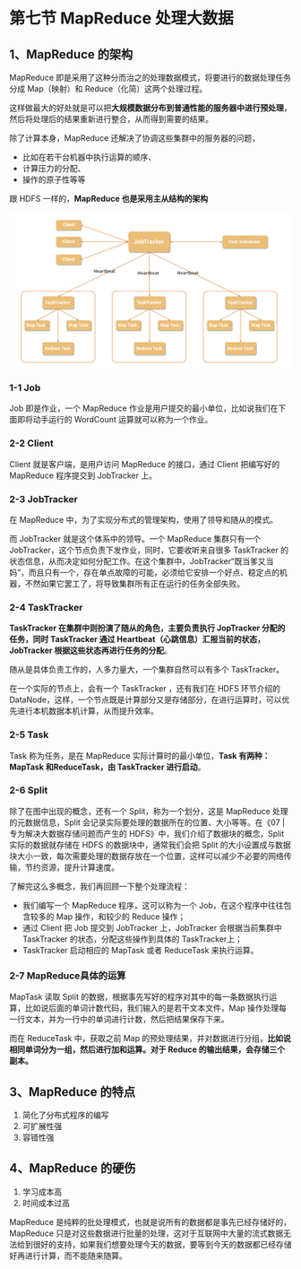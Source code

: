 # **第七节 MapReduce 处理大数据**


## **1、MapReduce 的架构**

MapReduce 即是采用了这种分而治之的处理数据模式，将要进行的数据处理任务分成 Map（映射）和 Reduce（化简）这两个处理过程。

这样做最大的好处就是可以把**大规模数据分布到普通性能的服务器中进行预处理**，然后将处理后的结果重新进行整合，从而得到需要的结果。

除了计算本身，MapReduce 还解决了协调这些集群中的服务器的问题，

* 比如在若干台机器中执行运算的顺序、
* 计算压力的分配、
* 操作的原子性等等

跟 HDFS 一样的，**MapReduce 也是采用主从结构的架构**

![Alt Image Text](../images/chap11_7_1.png "Body image")

### **1-1 Job**

Job 即是作业，一个 MapReduce 作业是用户提交的最小单位，比如说我们在下面即将动手运行的 WordCount 运算就可以称为一个作业。

### **2-2 Client**

Client 就是客户端，是用户访问 MapReduce 的接口，通过 Client 把编写好的 MapReduce 程序提交到 JobTracker 上。

### **2-3 JobTracker**

在 MapReduce 中，为了实现分布式的管理架构，使用了领导和随从的模式。

而 JobTracker 就是这个体系中的领导。一个 MapReduce 集群只有一个JobTracker，这个节点负责下发作业，同时，它要收听来自很多 TaskTracker 的状态信息，从而决定如何分配工作。在这个集群中，JobTracker“既当爹又当妈”，而且只有一个，存在单点故障的可能，必须给它安排一个好点、稳定点的机器，不然如果它罢工了，将导致集群所有正在运行的任务全部失败。

### **2-4 TaskTracker**

**TaskTracker 在集群中则扮演了随从的角色，主要负责执行 JopTracker 分配的任务，同时 TaskTracker 通过 Heartbeat（心跳信息）汇报当前的状态，JobTracker 根据这些状态再进行任务的分配**。


随从是具体负责工作的，人多力量大，一个集群自然可以有多个 TaskTracker。

在一个实际的节点上，会有一个 TaskTracker ，还有我们在 HDFS 环节介绍的 DataNode，这样，一个节点既是计算部分又是存储部分，在进行运算时，可以优先进行本机数据本机计算，从而提升效率。

### **2-5 Task**

Task 称为任务，是在 MapReduce 实际计算时的最小单位，**Task 有两种：MapTask 和ReduceTask，由 TaskTracker 进行启动**。

### **2-6 Split**

除了在图中出现的概念，还有一个 Split，称为一个划分，这是 MapReduce 处理的元数据信息，Split 会记录实际要处理的数据所在的位置、大小等等。在《07 | 专为解决大数据存储问题而产生的 HDFS》中，我们介绍了数据块的概念，Split 实际的数据就存储在 HDFS 的数据块中，通常我们会把 Split 的大小设置成与数据块大小一致，每次需要处理的数据存放在一个位置，这样可以减少不必要的网络传输，节约资源，提升计算速度。

了解完这么多概念，我们再回顾一下整个处理流程：

* 我们编写一个 MapReduce 程序，这可以称为一个 Job，在这个程序中往往包含较多的 Map 操作，和较少的 Reduce 操作；
* 通过 Client 把 Job 提交到 JobTracker 上，JobTracker 会根据当前集群中 TaskTracker 的状态，分配这些操作到具体的 TaskTracker上；
* TaskTracker 启动相应的 MapTask 或者 ReduceTask 来执行运算。


### **2-7 MapReduce具体的运算**

MapTask 读取 Split 的数据，根据事先写好的程序对其中的每一条数据执行运算，比如说后面的单词计数代码，我们输入的是若干文本文件，Map 操作处理每一行文本，并为一行中的单词进行计数，然后把结果保存下来。

而在 ReduceTask 中，获取之前 Map 的预处理结果，并对数据进行分组，**比如说相同单词分为一组，然后进行加和运算。对于 Reduce 的输出结果，会存储三个副本。**


## **3、MapReduce 的特点**

1. 简化了分布式程序的编写
2. 可扩展性强
3. 容错性强

## **4、MapReduce 的硬伤**

1. 学习成本高
2. 时间成本过高

MapReduce 是纯粹的批处理模式，也就是说所有的数据都是事先已经存储好的，MapReduce 只是对这些数据进行批量的处理，这对于互联网中大量的流式数据无法给到很好的支持，如果我们想要处理今天的数据，要等到今天的数据都已经存储好再进行计算，而不能随来随算。




